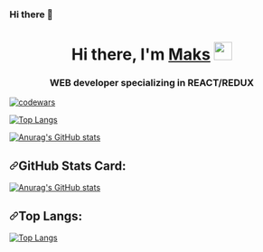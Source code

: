 ### Hi there 👋

<h1 align="center">Hi there, I'm <a href="https://www.linkedin.com/in/maks-voevodin/" target="_blank">Maks</a> 
<img src="https://github.com/blackcater/blackcater/raw/main/images/Hi.gif" height="32"/></h1>
<h3 align="center">WEB developer specializing in REACT/REDUX</h3>

[![codewars](https://www.codewars.com/users/seomax/badges/large)](https://www.codewars.com/users/seomax) 

[![Top Langs](https://github-readme-stats.vercel.app/api/top-langs/?username=seomaks&layout=compact)](https://github.com/anuraghazra/github-readme-stats)

[![Anurag's GitHub stats](https://github-readme-stats.vercel.app/api?username=seomaks)](https://github.com/anuraghazra/github-readme-stats)

  
<h2 dir="auto"><a id="user-content-github-stats-card" class="anchor" aria-hidden="true" href="#github-stats-card"><svg class="octicon octicon-link" viewBox="0 0 16 16" version="1.1" width="16" height="16" aria-hidden="true"><path fill-rule="evenodd" d="M7.775 3.275a.75.75 0 001.06 1.06l1.25-1.25a2 2 0 112.83 2.83l-2.5 2.5a2 2 0 01-2.83 0 .75.75 0 00-1.06 1.06 3.5 3.5 0 004.95 0l2.5-2.5a3.5 3.5 0 00-4.95-4.95l-1.25 1.25zm-4.69 9.64a2 2 0 010-2.83l2.5-2.5a2 2 0 012.83 0 .75.75 0 001.06-1.06 3.5 3.5 0 00-4.95 0l-2.5 2.5a3.5 3.5 0 004.95 4.95l1.25-1.25a.75.75 0 00-1.06-1.06l-1.25 1.25a2 2 0 01-2.83 0z"></path></svg></a>GitHub Stats Card:</h2>
<p dir="auto"><a href="https://github.com/seomaks/github-readme-stats"><img src="https://camo.githubusercontent.com/5c93df8b9c51efe7dc5a92c6c901305655e673b0ea0ab09843a2fd956462ffe5/68747470733a2f2f6769746875622d726561646d652d73746174732e76657263656c2e6170702f6170693f757365726e616d653d6b726f766f7267656e2673686f775f69636f6e733d7472756526636f756e745f707269766174653d74727565267468656d653d746f6b796f6e69676874" alt="Anurag's GitHub stats" data-canonical-src="https://github-readme-stats.vercel.app/api?username=seomaks&amp;show_icons=true&amp;count_private=true&amp;theme=tokyonight" style="max-width: 100%;"></a></p>
<h2 dir="auto"><a id="user-content-top-langs" class="anchor" aria-hidden="true" href="#top-langs"><svg class="octicon octicon-link" viewBox="0 0 16 16" version="1.1" width="16" height="16" aria-hidden="true"><path fill-rule="evenodd" d="M7.775 3.275a.75.75 0 001.06 1.06l1.25-1.25a2 2 0 112.83 2.83l-2.5 2.5a2 2 0 01-2.83 0 .75.75 0 00-1.06 1.06 3.5 3.5 0 004.95 0l2.5-2.5a3.5 3.5 0 00-4.95-4.95l-1.25 1.25zm-4.69 9.64a2 2 0 010-2.83l2.5-2.5a2 2 0 012.83 0 .75.75 0 001.06-1.06 3.5 3.5 0 00-4.95 0l-2.5 2.5a3.5 3.5 0 004.95 4.95l1.25-1.25a.75.75 0 00-1.06-1.06l-1.25 1.25a2 2 0 01-2.83 0z"></path></svg></a>Top Langs:</h2>
<p dir="auto"><a href="https://github.com/seomaks/github-readme-stats"><img src="https://camo.githubusercontent.com/660500187d0f8982436e7153183d1fd5c912313cd3bf7443f34c9202b2164193/68747470733a2f2f6769746875622d726561646d652d73746174732e76657263656c2e6170702f6170692f746f702d6c616e67732f3f757365726e616d653d6b726f766f7267656e266c61796f75743d636f6d70616374267468656d653d746f6b796f6e69676874" alt="Top Langs" data-canonical-src="https://github-readme-stats.vercel.app/api/top-langs/?username=seomaks&amp;layout=compact&amp;theme=tokyonight" style="max-width: 100%;"></a></p>


